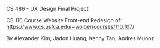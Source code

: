 CS 486 - UX Design Final Project

CS 110 Course Website Front-end Redesign of: https://www.cs.usfca.edu/~wolber/courses/110.f07/

By Alexander Kim, Jadon Huang, Kenny Tan, Andres Munoz
